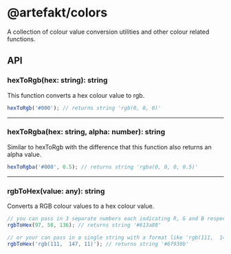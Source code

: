 # @artefakt/colors

A collection of colour value conversion utilities and other colour related functions.

## **API**

### **hexToRgb**(hex: string): string

This function converts a hex colour value to rgb.

```ts
hexToRgb('#000'); // returns string 'rgb(0, 0, 0)'
```

---

### **hexToRgba**(hex: string, alpha: number): string

Similar to hexToRgb with the difference that this function also returns an alpha value.

```ts
hexToRgba('#000', 0.5); // returns string 'rgba(0, 0, 0, 0.5)'
```

---

### **rgbToHex**(value: any): string

Converts a RGB colour values to a hex colour value.

```ts
// you can pass in 3 separate numbers each indicating R, G and B respectively as arguments
rgbToHex(97, 58, 136); // returns string '#613a88'

// or your can pass in a single string with a format like 'rgb(111,  147, 11)'
rgbToHex('rgb(111,  147, 11)'); // returns string '#6f930b'
```
